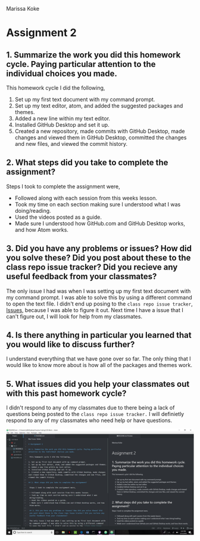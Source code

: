 Marissa Koke

# Assignment 2

## 1. Summarize the work you did this homework cycle. Paying particular attention to the individual choices you made.

 This homework cycle I did the following,

1. Set up my first text document with my command prompt.
2. Set up my text editor, atom, and added the suggested packages and themes.
3. Added a new line within my text editor.
4. Installed GitHub Desktop and set it up.
5. Created a new repository, made commits with GitHub Desktop, made changes and viewed them in GitHub Desktop, committed the changes and new files, and viewed the commit history.

## 2. What steps did you take to complete the assignment?

 Steps I took to complete the assignment were,

 + Followed along with each session from this weeks lesson.
 + Took my time on each section making sure I understood what I was doing/reading.
 + Used the videos posted as a guide.
 + Made sure I understood how GitHub.com and GitHub Desktop works, and how Atom works.

 ## 3. Did you have any problems or issues? How did you solve these? Did you post about these to the class repo issue tracker? Did you recieve any useful feedback from your classmates?

 The only issue I had was when I was setting up my first text document with my command prompt. I was able to solve this by using a different command to open the text file. I didn't end up posing to the `class repo issue tracker`, [Issues](https://github.com/Montana-Media-Arts/120_CreativeCoding/issues), because I was able to figure it out. Next time I have a issue that I can't figure out, I will look for help from my classmates.

## 4. Is there anything in particular you learned that you would like to discuss further?

I understand everything that we have gone over so far. The only thing that I would like to know more about is how all of the packages and themes work.

## 5. What issues did you help your classmates out with this past homework cycle?

I didn't respond to any of my classmates due to there being a lack of questions being posted to the `class repo issue tracker.` I will definietly respond to any of my classmates who need help or have questions.

![Image of my editor](screenshoteditor.jpg)
